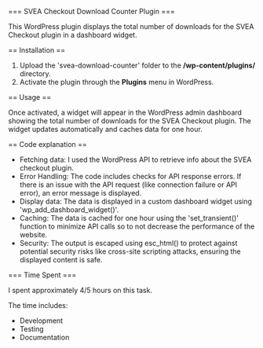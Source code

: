 === SVEA Checkout Download Counter Plugin ===

This WordPress plugin displays the total number of downloads for the SVEA Checkout plugin in a dashboard widget.

== Installation ==

1. Upload the 'svea-download-counter' folder to the **/wp-content/plugins/** directory.
2. Activate the plugin through the **Plugins** menu in WordPress.

== Usage ==

Once activated, a widget will appear in the WordPress admin dashboard showing the total number of downloads for the SVEA Checkout plugin. 
The widget updates automatically and caches data for one hour.

== Code explanation ==

- Fetching data: I used the WordPress API to retrieve info about the SVEA checkout plugin.
- Error Handling: The code includes checks for API response errors. If there is an issue with the API request (like connection failure or API error), an error message is displayed.
- Display data: The data is displayed in a custom dashboard widget using 'wp_add_dashboard_widget()'.
- Caching: The data is cached for one hour using the 'set_transient()' function to minimize API calls so to not decrease the performance of the website.
- Security: The output is escaped using esc_html() to protect against potential security risks like cross-site scripting attacks, ensuring the displayed content is safe.

=== Time Spent ===

I spent approximately 4/5 hours on this task.

The time includes:
- Development
- Testing  
- Documentation

